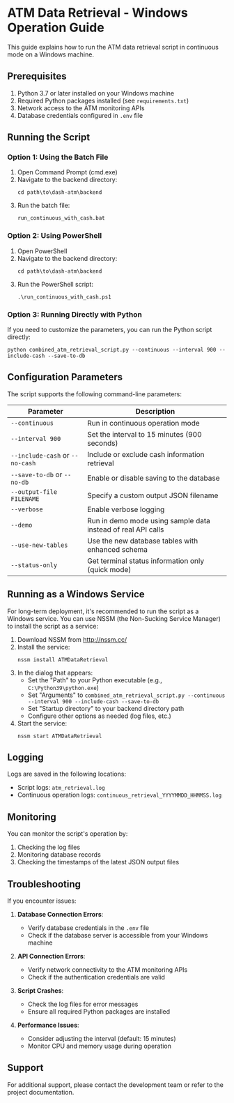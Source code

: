 # ATM Data Retrieval - Windows Operation Guide

This guide explains how to run the ATM data retrieval script in continuous mode on a Windows machine.

## Prerequisites

1. Python 3.7 or later installed on your Windows machine
2. Required Python packages installed (see `requirements.txt`)
3. Network access to the ATM monitoring APIs
4. Database credentials configured in `.env` file

## Running the Script

### Option 1: Using the Batch File

1. Open Command Prompt (cmd.exe)
2. Navigate to the backend directory:
   ```
   cd path\to\dash-atm\backend
   ```
3. Run the batch file:
   ```
   run_continuous_with_cash.bat
   ```

### Option 2: Using PowerShell

1. Open PowerShell
2. Navigate to the backend directory:
   ```
   cd path\to\dash-atm\backend
   ```
3. Run the PowerShell script:
   ```
   .\run_continuous_with_cash.ps1
   ```

### Option 3: Running Directly with Python

If you need to customize the parameters, you can run the Python script directly:

```
python combined_atm_retrieval_script.py --continuous --interval 900 --include-cash --save-to-db
```

## Configuration Parameters

The script supports the following command-line parameters:

| Parameter | Description |
|-----------|-------------|
| `--continuous` | Run in continuous operation mode |
| `--interval 900` | Set the interval to 15 minutes (900 seconds) |
| `--include-cash` or `--no-cash` | Include or exclude cash information retrieval |
| `--save-to-db` or `--no-db` | Enable or disable saving to the database |
| `--output-file FILENAME` | Specify a custom output JSON filename |
| `--verbose` | Enable verbose logging |
| `--demo` | Run in demo mode using sample data instead of real API calls |
| `--use-new-tables` | Use the new database tables with enhanced schema |
| `--status-only` | Get terminal status information only (quick mode) |

## Running as a Windows Service

For long-term deployment, it's recommended to run the script as a Windows service. You can use NSSM (the Non-Sucking Service Manager) to install the script as a service:

1. Download NSSM from http://nssm.cc/
2. Install the service:
   ```
   nssm install ATMDataRetrieval
   ```
3. In the dialog that appears:
   - Set the "Path" to your Python executable (e.g., `C:\Python39\python.exe`)
   - Set "Arguments" to `combined_atm_retrieval_script.py --continuous --interval 900 --include-cash --save-to-db`
   - Set "Startup directory" to your backend directory path
   - Configure other options as needed (log files, etc.)
4. Start the service:
   ```
   nssm start ATMDataRetrieval
   ```

## Logging

Logs are saved in the following locations:
- Script logs: `atm_retrieval.log`
- Continuous operation logs: `continuous_retrieval_YYYYMMDD_HHMMSS.log`

## Monitoring

You can monitor the script's operation by:
1. Checking the log files
2. Monitoring database records
3. Checking the timestamps of the latest JSON output files

## Troubleshooting

If you encounter issues:

1. **Database Connection Errors**:
   - Verify database credentials in the `.env` file
   - Check if the database server is accessible from your Windows machine

2. **API Connection Errors**:
   - Verify network connectivity to the ATM monitoring APIs
   - Check if the authentication credentials are valid

3. **Script Crashes**:
   - Check the log files for error messages
   - Ensure all required Python packages are installed

4. **Performance Issues**:
   - Consider adjusting the interval (default: 15 minutes)
   - Monitor CPU and memory usage during operation

## Support

For additional support, please contact the development team or refer to the project documentation.
